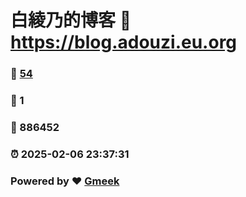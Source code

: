 # 白綾乃的博客 :link: https://blog.adouzi.eu.org 
### :page_facing_up: [54](https://blog.adouzi.eu.org/tag.html) 
### :speech_balloon: 1 
### :hibiscus: 886452 
### :alarm_clock: 2025-02-06 23:37:31 
### Powered by :heart: [Gmeek](https://github.com/Meekdai/Gmeek)
